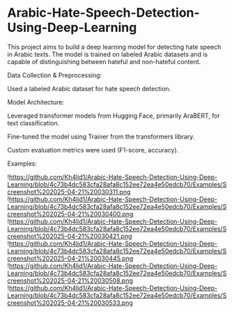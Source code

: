 # Arabic-Hate-Speech-Detection-Using-Deep-Learning
This project aims to build a deep learning model for detecting hate speech in Arabic texts. The model is trained on labeled Arabic datasets and is capable of distinguishing between hateful and non-hateful content.

Data Collection & Preprocessing:

Used a labeled Arabic dataset for hate speech detection.


Model Architecture:

Leveraged transformer models from Hugging Face, primarily AraBERT, for text classification.

Fine-tuned the model using Trainer from the transformers library.

Custom evaluation metrics were used (F1-score, accuracy).


Examples:

!https://github.com/Kh4lid1/Arabic-Hate-Speech-Detection-Using-Deep-Learning/blob/4c73b4dc583cfa28afa8c152ee72ea4e50edcb70/Examples/Screenshot%202025-04-21%20030311.png
!https://github.com/Kh4lid1/Arabic-Hate-Speech-Detection-Using-Deep-Learning/blob/4c73b4dc583cfa28afa8c152ee72ea4e50edcb70/Examples/Screenshot%202025-04-21%20030400.png
!https://github.com/Kh4lid1/Arabic-Hate-Speech-Detection-Using-Deep-Learning/blob/4c73b4dc583cfa28afa8c152ee72ea4e50edcb70/Examples/Screenshot%202025-04-21%20030421.png
!https://github.com/Kh4lid1/Arabic-Hate-Speech-Detection-Using-Deep-Learning/blob/4c73b4dc583cfa28afa8c152ee72ea4e50edcb70/Examples/Screenshot%202025-04-21%20030445.png
!https://github.com/Kh4lid1/Arabic-Hate-Speech-Detection-Using-Deep-Learning/blob/4c73b4dc583cfa28afa8c152ee72ea4e50edcb70/Examples/Screenshot%202025-04-21%20030508.png
!https://github.com/Kh4lid1/Arabic-Hate-Speech-Detection-Using-Deep-Learning/blob/4c73b4dc583cfa28afa8c152ee72ea4e50edcb70/Examples/Screenshot%202025-04-21%20030533.png

